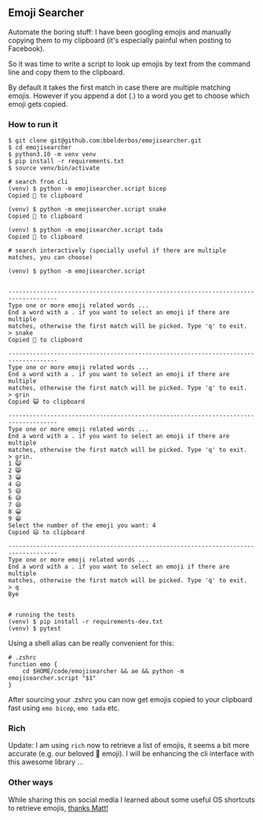 ## Emoji Searcher

Automate the boring stuff: I have been googling emojis and manually copying them to my clipboard (it's especially painful when posting to Facebook).

So it was time to write a script to look up emojis by text from the command line and copy them to the clipboard.

By default it takes the first match in case there are multiple matching emojis. However if you append a dot (.) to a word you get to choose which emoji gets copied.

### How to run it

```
$ git clone git@github.com:bbelderbos/emojisearcher.git
$ cd emojisearcher
$ python3.10 -m venv venv
$ pip install -r requirements.txt
$ source venv/bin/activate

# search from cli
(venv) $ python -m emojisearcher.script bicep
Copied 💪 to clipboard

(venv) $ python -m emojisearcher.script snake
Copied 🐍 to clipboard

(venv) $ python -m emojisearcher.script tada
Copied 🎉 to clipboard

# search interactively (specially useful if there are multiple matches, you can choose)

(venv) $ python -m emojisearcher.script


------------------------------------------------------------------------------------
Type one or more emoji related words ...
End a word with a . if you want to select an emoji if there are multiple
matches, otherwise the first match will be picked. Type 'q' to exit.
> snake
Copied 🐍 to clipboard

------------------------------------------------------------------------------------
Type one or more emoji related words ...
End a word with a . if you want to select an emoji if there are multiple
matches, otherwise the first match will be picked. Type 'q' to exit.
> grin
Copied 😺 to clipboard

------------------------------------------------------------------------------------
Type one or more emoji related words ...
End a word with a . if you want to select an emoji if there are multiple
matches, otherwise the first match will be picked. Type 'q' to exit.
> grin.
1 😺
2 😸
3 😀
4 😃
5 😄
6 😅
7 😆
8 😀
9 😁
Select the number of the emoji you want: 4
Copied 😃 to clipboard

------------------------------------------------------------------------------------
Type one or more emoji related words ...
End a word with a . if you want to select an emoji if there are multiple
matches, otherwise the first match will be picked. Type 'q' to exit.
> q
Bye


# running the tests
(venv) $ pip install -r requirements-dev.txt
(venv) $ pytest
```

Using a shell alias can be really convenient for this:

```
# .zshrc
function emo {
    cd $HOME/code/emojisearcher && ae && python -m emojisearcher.script "$1"
}
```

After sourcing your .zshrc you can now get emojis copied to your clipboard fast using `emo bicep`, `emo tada` etc.

### Rich

Update: I am using `rich` now to retrieve a list of emojis, it seems a bit more accurate (e.g. our beloved 🎉 emoji). I will be enhancing the cli interface with this awesome library ...

### Other ways

While sharing this on social media I learned about some useful OS shortcuts to retrieve emojis, [thanks Matt!](https://twitter.com/bbelderbos/status/1374414940988043264)
